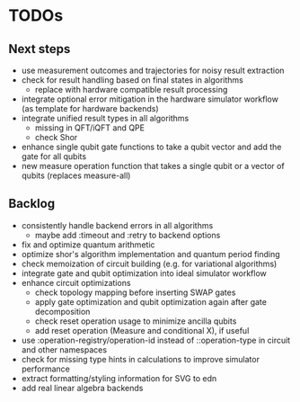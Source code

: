 # TODOs

## Next steps
* use measurement outcomes and trajectories for noisy result extraction
* check for result handling based on final states in algorithms
  * replace with hardware compatible result processing
* integrate optional error mitigation in the hardware simulator workflow (as template for hardware backends)
* integrate unified result types in all algorithms
  * missing in QFT/iQFT and QPE
  * check Shor
* enhance single qubit gate functions to take a qubit vector and add the gate for all qubits
* new measure operation function that takes a single qubit or a vector of qubits (replaces measure-all)

## Backlog
* consistently handle backend errors in all algorithms
  * maybe add :timeout and :retry to backend options
* fix and optimize quantum arithmetic
* optimize shor's algorithm implementation and quantum period finding
* check memoization of circuit building (e.g. for variational algorithms)
* integrate gate and qubit optimization into ideal simulator workflow
* enhance circuit optimizations
  * check topology mapping before inserting SWAP gates
  * apply gate optimization and qubit optimization again after gate decomposition
  * check reset operation usage to minimize ancilla qubits
  * add reset operation (Measure and conditional X), if useful
* use :operation-registry/operation-id instead of ::operation-type in circuit and other namespaces
* check for missing type hints in calculations to improve simulator performance
* extract formatting/styling information for SVG to edn
* add real linear algebra backends
